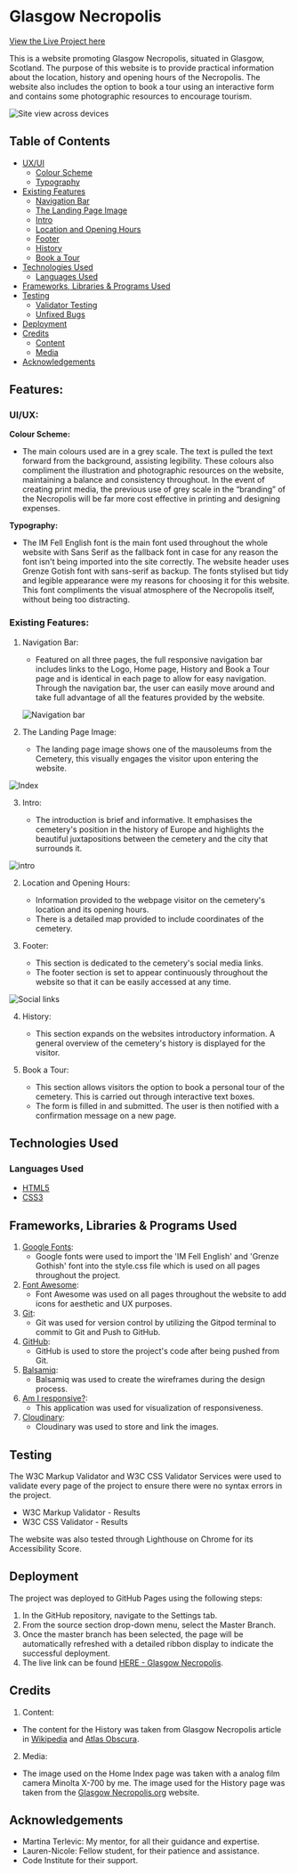# Glasgow Necropolis

[View the Live Project here](https://lizac9.github.io/project1-glasgow-necropolis/)

This is a website promoting Glasgow Necropolis, situated in Glasgow, Scotland. The purpose of this website is to provide practical information about the location, history and opening hours of the Necropolis. The website also includes the option to book a tour using an interactive form and contains some photographic resources to encourage tourism.

![Site view across devices](https://res.cloudinary.com/lizac/image/upload/v1660419630/project1-glasgow-necropolis/screens1_xzxsm8.png)

## Table of Contents
+ [UX/UI](#uiux "UX/UI")
  + [Colour Scheme](#colour-scheme "Colour Scheme")
  + [Typography](#typography "Typography")
+ [Existing Features](#existing "Existing Features")
  + [Navigation Bar](#navbar "Navigation Bar")
  + [The Landing Page Image](#The-Landing-Page-Image "The Landing Page Image")
  + [Intro](#intro "Intro")
  + [Location and Opening Hours](#Location "Location and Opening Hours")
  + [Footer](#footer "Footer")
  + [History](#history "History")
  + [Book a Tour](#book "Book a Tour")
+ [Technologies Used](#technologies-used "Technologies Used")
  + [Languages Used](#languages-used "Languages Used")
+ [Frameworks, Libraries & Programs Used](#frameworks-libraries-programs-used "Frameworks, Libraries & Programs Used")
+ [Testing](#testing "Testing")
  + [Validator Testing](#validator-testing "Validator Testing")
  + [Unfixed Bugs](#unfixed-bugs "Unfixed Bugs")
+ [Deployment](#deployment "Deployment")
+ [Credits](#credits "Credits")
  + [Content](#content "Content")
  + [Media](#media "Media")
+ [Acknowledgements](#acknowledgements "Acknowledgements")

## Features:

### UI/UX:
**Colour Scheme:**
- The main colours used are in a grey scale. The text is pulled the text forward from the background, assisting legibility. These colours also compliment the illustration and photographic resources on the website, maintaining a balance and consistency throughout. 
In the event of creating print media, the previous use of grey scale in the “branding” of the Necropolis will be far more cost effective in printing and designing expenses. 

**Typography:**
- The IM Fell English font is the main font used throughout the whole website with Sans Serif as the fallback font in case for any reason the font isn't being imported into the site correctly. The website header uses Grenze Gotish font with sans-serif as backup. The fonts stylised but tidy and legible appearance were my reasons for choosing it for this website. This font compliments the visual atmosphere of the Necropolis itself, without being too distracting.

### Existing Features:


1. Navigation Bar:

    - Featured on all three pages, the full responsive navigation bar includes links to the Logo, Home page, History and Book a Tour page and is identical in each page to allow for easy navigation.
    Through the navigation bar, the user can easily move around and take full advantage of all the features provided by the website.

    ![Navigation bar](https://res.cloudinary.com/lizac/image/upload/v1660419935/project1-glasgow-necropolis/navigation_bar_byewas.png)


2. The Landing Page Image:

    - The landing page image shows one of the mausoleums from the Cemetery, this visually engages the visitor upon entering the website.

![Index](https://res.cloudinary.com/lizac/image/upload/v1660418340/project1-glasgow-necropolis/glasgow-necro_lsgjbd.jpg)

3. Intro:

    - The introduction is brief and informative. It emphasises the cemetery's position in the history of Europe and highlights the beautiful juxtapositions between the cemetery and the city that surrounds it. 

![intro](https://res.cloudinary.com/lizac/image/upload/v1660420250/project1-glasgow-necropolis/intro_zzkdbi.png)


2. Location and Opening Hours:

    - Information provided to the webpage visitor on the cemetery's location and its opening hours. 
    - There is a detailed map provided to include coordinates of the cemetery.


3. Footer:

    - This section is dedicated to the cemetery's social media links. 
    - The footer section is set to appear continuously throughout the website so that it can be easily accessed at any time.

![Social links](https://res.cloudinary.com/lizac/image/upload/v1660420469/project1-glasgow-necropolis/socialmediaicons_gxxbuj.png)

4. History:

    - This section expands on the websites introductory information. A general overview of the cemetery's history is displayed for the visitor. 


5. Book a Tour:

    - This section allows visitors the option to book a personal tour of the cemetery. This is carried out through interactive text boxes. 
    - The form is filled in and submitted. The user is then notified with a confirmation message on a new page. 


## Technologies Used
### Languages Used
- [HTML5](https://en.wikipedia.org/wiki/HTML5)
- [CSS3](https://en.wikipedia.org/wiki/CSS)

## Frameworks, Libraries & Programs Used

1. [Google Fonts](https://fonts.google.com/):
    - Google fonts were used to import the 'IM Fell English' and 'Grenze Gothish' font into the style.css file which is used on all pages throughout the project.
2. [Font Awesome](https://fontawesome.com/):
    - Font Awesome was used on all pages throughout the website to add icons for aesthetic and UX purposes.
3. [Git](https://git-scm.com/):
    - Git was used for version control by utilizing the Gitpod terminal to commit to Git and Push to GitHub.
4. [GitHub](https://github.com/):
    - GitHub is used to store the project's code after being pushed from Git.
5. [Balsamiq](https://balsamiq.com/):
    - Balsamiq was used to create the wireframes during the design process.
6. [Am I responsive?](https://ui.dev/amiresponsive?url=https%3A%2F%2Fbytes.dev):
    - This application was used for visualization of responsiveness.
7. [Cloudinary](https://cloudinary.com/):
    - Cloudinary was used to store and link the images.
## Testing

The W3C Markup Validator and W3C CSS Validator Services were used to validate every page of the project to ensure there were no syntax errors in the project.
- W3C Markup Validator - Results
- W3C CSS Validator - Results

The website was also tested through Lighthouse on Chrome for its Accessibility Score.

## Deployment
The project was deployed to GitHub Pages using the following steps:
1. In the GitHub repository, navigate to the Settings tab.
2. From the source section drop-down menu, select the Master Branch.
3. Once the master branch has been selected, the page will be automatically refreshed with a detailed ribbon display to indicate the successful deployment.
4. The live link can be found [HERE - Glasgow Necropolis](https://lizac9.github.io/project1-glasgow-necropolis/).


## Credits

1. Content:
- The content for the History was taken from Glasgow Necropolis article in [Wikipedia](https://en.wikipedia.org/wiki/Glasgow_Necropolis#History) and [Atlas Obscura](https://www.atlasobscura.com/places/glasgow-necropolis).

2. Media:
- The image used on the Home Index page was taken with a analog film camera Minolta X-700 by me.
The image used for the History page was taken from the [Glasgow Necropolis.org](https://www.glasgownecropolis.org/) website. 

## Acknowledgements

- Martina Terlevic: My mentor, for all their guidance and expertise. 
- Lauren-Nicole: Fellow student, for their patience and assistance.
- Code Institute for their support.


